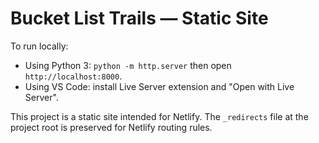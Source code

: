 # Bucket List Trails — Static Site

To run locally:

- Using Python 3: `python -m http.server` then open `http://localhost:8000`.
- Using VS Code: install Live Server extension and "Open with Live Server".

This project is a static site intended for Netlify. The `_redirects` file at the project root is preserved for Netlify routing rules.


